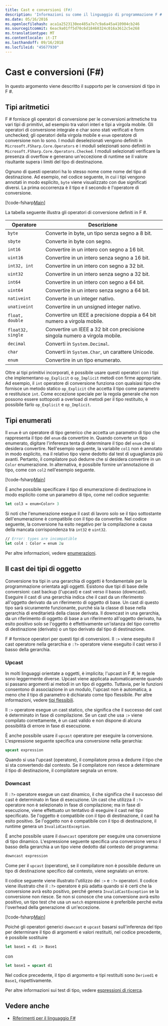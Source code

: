 ```yaml
---
title: Cast e conversioni (F#)
description: 'Informazioni su come il linguaggio di programmazione F # offre operatori di conversione per le conversioni aritmetiche tra vari tipi primitivi.'
ms.date: 05/16/2016
ms.openlocfilehash: aca1a2523130ee485a7e7c9a6a45a410904cb246
ms.sourcegitcommit: 6eac9a01ff5d70c6d18460324c016a3612c5e268
ms.translationtype: MT
ms.contentlocale: it-IT
ms.lasthandoff: 09/16/2018
ms.locfileid: "45677930"
---
```

# <a name="casting-and-conversions-f"></a>Cast e conversioni (F#)

In questo argomento viene descritto il supporto per le conversioni di tipo in F #.

## <a name="arithmetic-types"></a>Tipi aritmetici

F # fornisce gli operatori di conversione per le conversioni aritmetiche tra vari tipi di primitivi, ad esempio tra valori interi e tipi a virgola mobile. Gli operatori di conversione integrale e char sono stati verificati e form unchecked; gli operatori della virgola mobile e `enum` operatore di conversione non lo sono. I moduli deselezionati vengono definiti in `Microsoft.FSharp.Core.Operators` e i moduli selezionati sono definiti in `Microsoft.FSharp.Core.Operators.Checked`. I moduli selezionati verificare la presenza di overflow e generano un'eccezione di runtime se il valore risultante supera i limiti del tipo di destinazione.

Ognuno di questi operatori ha lo stesso nome come nome del tipo di destinazione. Ad esempio, nel codice seguente, in cui i tipi vengono annotati in modo esplicito, `byte` viene visualizzato con due significati diversi. La prima occorrenza è il tipo e il secondo è l'operatore di conversione.

[!code-fsharp[Main](../../../samples/snippets/fsharp/lang-ref-2/snippet4401.fs)]

La tabella seguente illustra gli operatori di conversione definiti in F #.

|Operatore|Descrizione|
|--------|-----------|
|`byte`|Converte in byte, un tipo senza segno a 8 bit.|
|`sbyte`|Converte in byte con segno.|
|`int16`|Convertire in un intero con segno a 16 bit.|
|`uint16`|Convertire in un intero senza segno a 16 bit.|
|`int32, int`|Convertire in un intero con segno a 32 bit.|
|`uint32`|Convertire in un intero senza segno a 32 bit.|
|`int64`|Convertire in un intero con segno a 64 bit.|
|`uint64`|Convertire in un intero senza segno a 64 bit.|
|`nativeint`|Converte in un integer nativo.|
|`unativeint`|Convertire in un unsigned integer nativo.|
|`float, double`|Convertire un IEEE a precisione doppia a 64 bit numero a virgola mobile.|
|`float32, single`|Convertire un IEEE a 32 bit con precisione singola numero a virgola mobile.|
|`decimal`|Converti in `System.Decimal`.|
|`char`|Converti in `System.Char`, un carattere Unicode.|
|`enum`|Convertire in un tipo enumerato.|
Oltre ai tipi primitivi incorporati, è possibile usare questi operatori con i tipi che implementano `op_Explicit` o `op_Implicit` metodi con firme appropriate. Ad esempio, il `int` operatore di conversione funziona con qualsiasi tipo che fornisce un metodo statico `op_Explicit` che accetta il tipo come parametro e restituisce `int`. Come eccezione speciale per la regola generale che non possono essere sottoposti a overload di metodi per il tipo restituito, è possibile farlo `op_Explicit` e `op_Implicit`.

## <a name="enumerated-types"></a>Tipi enumerati

Il `enum` è un operatore di tipo generico che accetta un parametro di tipo che rappresenta il tipo del `enum` da convertire in. Quando converte un tipo enumerato, digitare l'inferenza tenta di determinare il tipo del `enum` che si desidera convertire. Nell'esempio seguente, la variabile `col1` non è annotato in modo esplicito, ma il relativo tipo viene dedotto dal test di uguaglianza più avanti. Pertanto, il compilatore può dedurre che si desidera convertire in un `Color` enumerazione. In alternativa, è possibile fornire un'annotazione di tipo, come con `col2` nell'esempio seguente.

[!code-fsharp[Main](../../../samples/snippets/fsharp/lang-ref-2/snippet4402.fs)]

È anche possibile specificare il tipo di enumerazione di destinazione in modo esplicito come un parametro di tipo, come nel codice seguente:

```fsharp
let col3 = enum<Color> 3
```

Si noti che l'enumerazione esegue il cast di lavoro solo se il tipo sottostante dell'enumerazione è compatibile con il tipo da convertire. Nel codice seguente, la conversione ha esito negativo per la compilazione a causa della mancata corrispondenza tra `int32` e `uint32`.

```fsharp
// Error: types are incompatible
let col4 : Color = enum 2u
```

Per altre informazioni, vedere [enumerazioni](enumerations.md).

## <a name="casting-object-types"></a>Il cast dei tipi di oggetto

Conversione tra tipi in una gerarchia di oggetti è fondamentale per la programmazione orientata agli oggetti. Esistono due tipi di base delle conversioni: cast backup (l'upcast) e cast verso il basso (downcast). Eseguire il cast di una gerarchia indica che il cast da un riferimento all'oggetto derivato da un riferimento di oggetto di base. Un cast di questo tipo sarà sicuramente funzionante, purché sia la classe di base nella gerarchia di ereditarietà della classe derivata. Il downcast in una gerarchia, da un riferimento di oggetto di base a un riferimento all'oggetto derivato, ha esito positivo solo se l'oggetto è effettivamente un'istanza del tipo corretto di destinazione (derivato) o un tipo derivato dal tipo di destinazione.

F # fornisce operatori per questi tipi di conversioni. Il `:>` viene eseguito il cast operatore nella gerarchia e `:?>` operatore viene eseguito il cast verso il basso della gerarchia.

### <a name="upcasting"></a>Upcast

In molti linguaggi orientate a oggetti, è implicita; l'upcast in F #, le regole sono leggermente diverse. Upcast viene applicata automaticamente quando si passano argomenti ai metodi in un tipo di oggetto. Tuttavia, per le funzioni consentono di associazione in un modulo, l'upcast non è automatica, a meno che il tipo di parametro è dichiarato come tipo flessibile. Per altre informazioni, vedere [tipi flessibili](flexible-Types.md).

Il `:>` operatore esegue un cast statico, che significa che il successo del cast è determinato in fase di compilazione. Se un cast che usa `:>` viene compilato correttamente, è un cast valido e non dispone di alcuna possibilità di errore in fase di esecuzione.

È anche possibile usare il `upcast` operatore per eseguire la conversione. L'espressione seguente specifica una conversione nella gerarchia:

```fsharp
upcast expression
```

Quando si usa l'upcast (operatore), il compilatore prova a dedurre il tipo che si sta convertendo dal contesto. Se il compilatore non riesce a determinare il tipo di destinazione, il compilatore segnala un errore.

### <a name="downcasting"></a>Downcast

Il `:?>` operatore esegue un cast dinamico, il che significa che il successo del cast è determinato in fase di esecuzione. Un cast che utilizza il `:?>` operatore non è selezionato in fase di compilazione; ma in fase di esecuzione, viene effettuato un tentativo di eseguire il cast nel tipo specificato. Se l'oggetto è compatibile con il tipo di destinazione, il cast ha esito positivo. Se l'oggetto non è compatibile con il tipo di destinazione, il runtime genera un `InvalidCastException`.

È anche possibile usare il `downcast` operatore per eseguire una conversione di tipo dinamico. L'espressione seguente specifica una conversione verso il basso della gerarchia a un tipo viene dedotto dal contesto del programma:

```fsharp
downcast expression
```

Come per il `upcast` (operatore), se il compilatore non è possibile dedurre un tipo di destinazione specifico dal contesto, viene segnalato un errore.

Il codice seguente viene illustrato l'utilizzo dei `:>` e `:?>` operatori. Il codice viene illustrato che il `:?>` operatore è più adatta quando si è certi che la conversione avrà esito positivo, perché genera `InvalidCastException` se la conversione non riesce. Se non si conosce che una conversione avrà esito positivo, un tipo test che usa un `match` espressione è preferibile perché evita l'overhead della generazione di un'eccezione.

[!code-fsharp[Main](../../../samples/snippets/fsharp/lang-ref-2/snippet4403.fs)]

Poiché gli operatori generici `downcast` e `upcast` basarsi sull'inferenza del tipo per determinare il tipo di argomenti e valori restituiti, nel codice precedente, è possibile sostituire

```fsharp
let base1 = d1 :> Base1
```

con

```fsharp
let base1 = upcast d1
```

Nel codice precedente, il tipo di argomento e tipi restituiti sono `Derived1` e `Base1`, rispettivamente.

Per altre informazioni sui test di tipo, vedere [espressioni di ricerca](match-Expressions.md).

## <a name="see-also"></a>Vedere anche

- [Riferimenti per il linguaggio F#](index.md)
